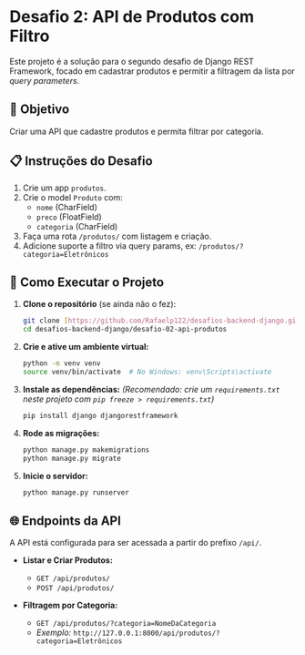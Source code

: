 # Desafio 2: API de Produtos com Filtro

Este projeto é a solução para o segundo desafio de Django REST Framework, focado em cadastrar produtos e permitir a filtragem da lista por *query parameters*.

## 🎯 Objetivo

Criar uma API que cadastre produtos e permita filtrar por categoria.

## 📋 Instruções do Desafio

1.  Crie um app `produtos`.
2.  Crie o model `Produto` com:
    * `nome` (CharField)
    * `preco` (FloatField)
    * `categoria` (CharField)
3.  Faça uma rota `/produtos/` com listagem e criação.
4.  Adicione suporte a filtro via query params, ex: `/produtos/?categoria=Eletrônicos`

## 🚀 Como Executar o Projeto

1.  **Clone o repositório** (se ainda não o fez):
    ```bash
    git clone [https://github.com/Rafaelp122/desafios-backend-django.git](https://github.com/Rafaelp122/desafios-backend-django.git)
    cd desafios-backend-django/desafio-02-api-produtos
    ```

2.  **Crie e ative um ambiente virtual:**
    ```bash
    python -m venv venv
    source venv/bin/activate  # No Windows: venv\Scripts\activate
    ```

3.  **Instale as dependências:**
    *(Recomendado: crie um `requirements.txt` neste projeto com `pip freeze > requirements.txt`)*
    ```bash
    pip install django djangorestframework
    ```

4.  **Rode as migrações:**
    ```bash
    python manage.py makemigrations
    python manage.py migrate
    ```

5.  **Inicie o servidor:**
    ```bash
    python manage.py runserver
    ```

## 🌐 Endpoints da API

A API está configurada para ser acessada a partir do prefixo `/api/`.

* **Listar e Criar Produtos:**
    * `GET /api/produtos/`
    * `POST /api/produtos/`

* **Filtragem por Categoria:**
    * `GET /api/produtos/?categoria=NomeDaCategoria`
    * *Exemplo:* `http://127.0.0.1:8000/api/produtos/?categoria=Eletrônicos`